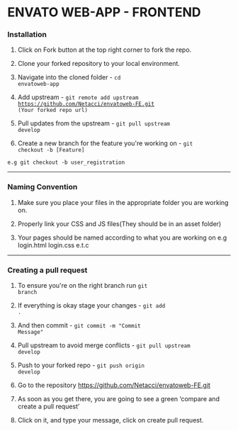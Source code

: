 # ENVATO WEB-APP - FRONTEND

### Installation

1. Click on Fork button at the top right corner to fork the repo.

2. Clone your forked repository to your local environment.

3. Navigate into the cloned folder - <code>cd envatoweb-app</code>

4. Add upstream - <code>git remote add upstream https://github.com/Netacci/envatoweb-FE.git (Your forked repo url)</code>

5. Pull updates from the upstream - <code>git pull upstream develop</code>

6. Create a new branch for the feature you're working on - <code>git checkout -b [Feature]</code>

<code>e.g git checkout -b user_registration</code>

<hr>

### Naming Convention
1. Make sure you place your files in the appropriate folder you are working on.

2. Properly link your CSS and JS files(They should be in an asset folder)
3. Your pages should be named according to what you are working on e.g login.html login.css e.t.c

   
<hr>

### Creating a pull request

1. To ensure you're on the right branch run <code>git branch</code>

2. If everything is okay stage your changes -  <code>git add .</code>

3. And then commit - <code>git commit -m "Commit Message"</code>

4. Pull upstream to avoid merge conflicts - <code>git pull upstream develop</code>

5. Push to your forked repo - <code>git push origin develop</code>

6. Go to the repository https://github.com/Netacci/envatoweb-FE.git

7. As soon as you get there, you are going to see a green ‘compare and create a pull request’

8. Click on it, and type your message, click on create pull request.

